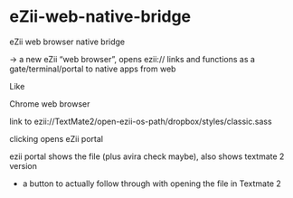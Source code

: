 # eZii-web-native-bridge

eZii web browser native bridge


-> a new eZii “web browser”, opens ezii:// links and functions as a gate/terminal/portal to native apps from web



Like

Chrome web browser

link to ezii://TextMate2/open-ezii-os-path/dropbox/styles/classic.sass


clicking opens eZii portal


ezii portal shows the file (plus avira check maybe), also shows textmate 2 version


+ a button to actually follow through with opening the file in Textmate 2
